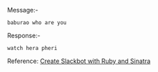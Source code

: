 Message:-
	
	baburao who are you

Response:-
	
	watch hera pheri

Reference: [Create Slackbot with Ruby and Sinatra](http://www.sitepoint.com/building-a-slackbot-with-ruby-and-sinatra/?utm_source=rubyweekly&utm_medium=email)

